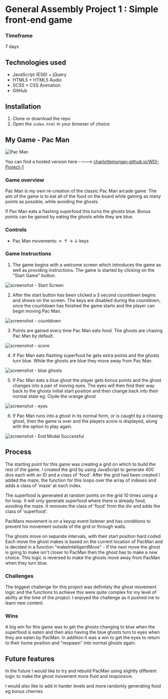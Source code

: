 # General Assembly Project 1 : Simple front-end game

### Timeframe
7 days

## Technologies used

* JavaScript (ES6) + jQuery
* HTML5 + HTML5 Audio
* SCSS + CSS Animation
* GitHub

## Installation

1. Clone or download the repo
1. Open the `index.html` in your browser of choice

## My Game - Pac Man

![Pac Man](https://user-images.githubusercontent.com/44023542/51036211-5831f680-15a4-11e9-9cc3-1b84e3c42ae0.png)

You can find a hosted version here ----> [charlottemorgan.github.io/WDI-Project-1](https://charlottemorgan.github.io/WDI-Project-1/)

### Game overview
Pac Man is my own re-creation of the classic Pac Man arcade game. The aim of the game is to eat all of the food on the board while gaining as many points as possible, while avoiding the ghosts.

If Pac Man eats a flashing superfood this turns the ghosts blue. Bonus points can be gained by eating the ghosts while they are blue.

### Controls
- Pac Man movements: ← ↑ → ↓ keys

### Game Instructions
1. The game begins with a welcome screen which introduces the game as well as providing instructions. The game is started by clicking on the "Start Game" button.

![screenshot - Start Screen](https://user-images.githubusercontent.com/44023542/51035857-4ac83c80-15a3-11e9-980b-2bd75a688de0.png)

2. After the start button has been clicked a 3 second countdown begins and shows on the screen. The keys are disabled during the countdown, once the countdown has finished the game starts and the player can begin moving Pac Man.

![screenshot - countdown](https://user-images.githubusercontent.com/44023542/51035886-67647480-15a3-11e9-86f7-8dbe04c3eb55.png)

3. Points are gained every time Pac Man eats food. The ghosts are chasing Pac Man by default.

![screenshot - score](https://user-images.githubusercontent.com/44023542/51035926-8531d980-15a3-11e9-8fae-23ac3be372db.png)

4. If Pac Man eats flashing superfood he gets extra points and the ghosts turn blue. While the ghosts are blue they move away from Pac Man.

![screenshot - blue ghosts](https://user-images.githubusercontent.com/44023542/51035980-ab577980-15a3-11e9-8b4e-4c769efeafb3.png)

5. If Pac Man eats a blue ghost the player gets bonus points and the ghost changes into a pair of moving eyes. The eyes will then find their way back to the ghosts initial start position and then change back into their normal state eg. Clyde the orange ghost

![screenshot - eyes](https://user-images.githubusercontent.com/44023542/51036084-f6718c80-15a3-11e9-8e71-588f401c5b07.png)

6. If Pac Man runs into a ghost in its normal form, or is caught by a chasing ghost, then the game is over and the players score is displayed, along with the option to play again.

![screenshot - End Modal Successful](https://user-images.githubusercontent.com/44023542/51036160-2751c180-15a4-11e9-90f5-8e5a7bef375f.png)

## Process

The starting point for this game was creating a grid on which to build the rest of the game. I created the grid by using JavaScript to generate 400 divs each with an ID and a class of 'food'. After the grid had been created I added the maze, the function for this loops over the array of indexes and adds a class of 'maze' at each index.

The superfood is generated at random points on the grid 10 times using a for loop. It will only generate superfood where there is already food, avoiding the maze. It removes the class of 'food' from the div and adds the class of 'superfood'.

PacMans movement is on a keyup event listener and has conditions to prevent his movement outside of the grid or through walls.

The ghosts move on separate intervals, with their start position hard coded. Each move the ghost makes is based on the current location of PacMan and is decided in a function  "makeIntelligentMove" - If the next move the ghost is going to make isn't closer to PacMan then the ghost has to make a new choice. This logic is reversed to make the ghosts move away from PacMan when they turn blue.

### Challenges

The biggest challenge for this project was definitely the ghost movement logic and the functions to achieve this were quite complex for my level of ability at the time of the project. I enjoyed the challenge as it pushed me to learn new content.

### Wins

A big win for this game was to get the ghosts changing to blue when the superfood is eaten and then also having the blue ghosts turn to eyes when they are eaten by PacMan. In addition it was a win to get the eyes to return to their home position and "respawn" into normal ghosts again.

## Future features

In the future I would like to try and rebuild PacMan using slightly different logic to make the ghost movement more fluid and responsive.

I would also like to add in harder levels and more randomly generating food eg bonus cherries
